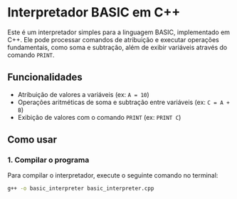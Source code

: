 # Interpretador BASIC em C++

Este é um interpretador simples para a linguagem BASIC, implementado em C++. Ele pode processar comandos de atribuição e executar operações fundamentais, como soma e subtração, além de exibir variáveis através do comando `PRINT`.

## Funcionalidades
- Atribuição de valores a variáveis (ex: `A = 10`)
- Operações aritméticas de soma e subtração entre variáveis (ex: `C = A + B`)
- Exibição de valores com o comando `PRINT` (ex: `PRINT C`)

## Como usar

### 1. Compilar o programa
Para compilar o interpretador, execute o seguinte comando no terminal:

```bash
g++ -o basic_interpreter basic_interpreter.cpp

